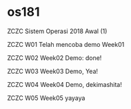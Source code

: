 # os181
ZCZC Sistem Operasi 2018 Awal (1)

ZCZC W01 Telah mencoba demo Week01

ZCZC W02 Week02 Demo: done!

ZCZC W03 Week03 Demo, Yea!

ZCZC W04 Week04 Demo, dekimashita!

ZCZC W05 Week05 yayaya
